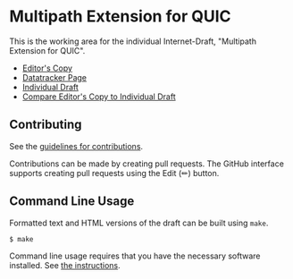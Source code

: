 # Multipath Extension for QUIC

This is the working area for the individual Internet-Draft, "Multipath Extension for QUIC".

* [Editor's Copy](https://mirjak.github.io/draft-lmbdhk-quic-multipath/#go.draft-lmbdhk-quic-multipath.html)
* [Datatracker Page](https://datatracker.ietf.org/doc/draft-lmbdhk-quic-multipath)
* [Individual Draft](https://datatracker.ietf.org/doc/html/draft-lmbdhk-quic-multipath)
* [Compare Editor's Copy to Individual Draft](https://mirjak.github.io/draft-lmbdhk-quic-multipath/#go.draft-lmbdhk-quic-multipath.diff)


## Contributing

See the
[guidelines for contributions](https://github.com/mirjak/draft-lmbdhk-quic-multipath/blob/master/CONTRIBUTING.md).

Contributions can be made by creating pull requests.
The GitHub interface supports creating pull requests using the Edit (✏) button.


## Command Line Usage

Formatted text and HTML versions of the draft can be built using `make`.

```sh
$ make
```

Command line usage requires that you have the necessary software installed.  See
[the instructions](https://github.com/martinthomson/i-d-template/blob/main/doc/SETUP.md).

